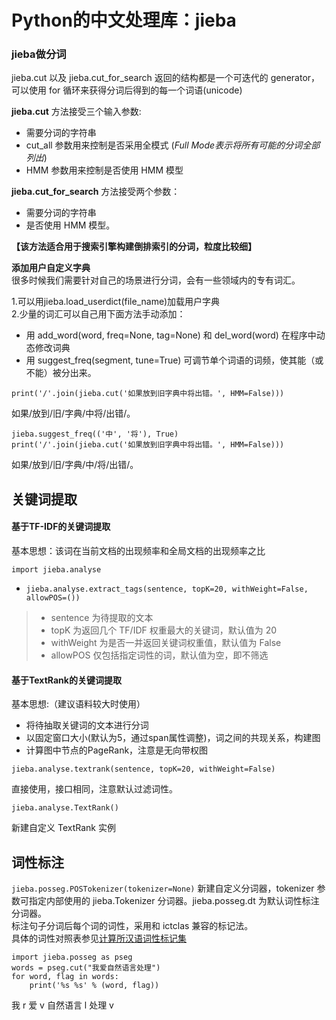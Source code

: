 # Python的中文处理库：jieba
### jieba做分词
jieba.cut 以及 jieba.cut_for_search 返回的结构都是一个可迭代的 generator，可以使用 for 循环来获得分词后得到的每一个词语(unicode)  
  
**jieba.cut** 方法接受三个输入参数:
* 需要分词的字符串
* cut_all 参数用来控制是否采用全模式   (*Full Mode表示将所有可能的分词全部列出*)
* HMM 参数用来控制是否使用 HMM 模型  
  
**jieba.cut_for_search** 方法接受两个参数：
* 需要分词的字符串
* 是否使用 HMM 模型。  

**【该方法适合用于搜索引擎构建倒排索引的分词，粒度比较细】**

**添加用户自定义字典**  
很多时候我们需要针对自己的场景进行分词，会有一些领域内的专有词汇。  


1.可以用jieba.load_userdict(file_name)加载用户字典  
2.少量的词汇可以自己用下面方法手动添加：  
* 用 add_word(word, freq=None, tag=None) 和 del_word(word) 在程序中动态修改词典
* 用 suggest_freq(segment, tune=True) 可调节单个词语的词频，使其能（或不能）被分出来。  

```print('/'.join(jieba.cut('如果放到旧字典中将出错。', HMM=False)))```  

如果/放到/旧/字典/中将/出错/。
```
jieba.suggest_freq(('中', '将'), True)
print('/'.join(jieba.cut('如果放到旧字典中将出错。', HMM=False)))
```
如果/放到/旧/字典/中/将/出错/。

## 关键词提取

#### 基于TF-IDF的关键词提取
基本思想：该词在当前文档的出现频率和全局文档的出现频率之比  

`import jieba.analyse`  
* `jieba.analyse.extract_tags(sentence, topK=20, withWeight=False, allowPOS=()) `
> * sentence 为待提取的文本
> * topK 为返回几个 TF/IDF 权重最大的关键词，默认值为 20
> * withWeight 为是否一并返回关键词权重值，默认值为 False
> * allowPOS 仅包括指定词性的词，默认值为空，即不筛选  
  
#### 基于TextRank的关键词提取
基本思想:（建议语料较大时使用）  

* 将待抽取关键词的文本进行分词  
* 以固定窗口大小(默认为5，通过span属性调整)，词之间的共现关系，构建图  
* 计算图中节点的PageRank，注意是无向带权图  

`jieba.analyse.textrank(sentence, topK=20, withWeight=False)`  

直接使用，接口相同，注意默认过滤词性。  

`jieba.analyse.TextRank()`  

新建自定义 TextRank 实例

## 词性标注  


`jieba.posseg.POSTokenizer(tokenizer=None)` 新建自定义分词器，tokenizer 参数可指定内部使用的 jieba.Tokenizer 分词器。jieba.posseg.dt 为默认词性标注分词器。  
标注句子分词后每个词的词性，采用和 ictclas 兼容的标记法。  
具体的词性对照表参见[计算所汉语词性标记集](http://ictclas.nlpir.org/nlpir/html/readme.htm) 
```
import jieba.posseg as pseg
words = pseg.cut("我爱自然语言处理")
for word, flag in words:
    print('%s %s' % (word, flag))
```
我 r
爱 v
自然语言 l
处理 v


